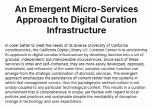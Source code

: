 ---
abstract: In order better to meet the needs of its diverse University of California
  constituencies, the California Digital Library UC Curation Center is re-envisioning
  its approach to digital curation infrastructure by devolving function into a set
  of granular, independent, but interoperable microservices. Since each of these services
  is small and self-contained, they are more easily developed, deployed, maintained,
  and enhanced; at the same time, complex curation function can emerge from the strategic
  combination of atomistic services. The emergent approach emphasizes the persistence
  of content rather than the systems in which that management occurs, thus the paradigmatic
  archival culture is not unduly coupled to any particular technological context.
  This results in a curation environment that is comprehensive in scope, yet flexible
  with regard to local policies and practices and sustainable despite the inevitability
  of disruptive change in technology and user expectation.
creators:
- Abrams, Stephen
- Loy, David
- Kunze, John
date: null
document_url: https://services.phaidra.univie.ac.at/api/object/o:294039/download
grand_parent: iPRES
institutions: []
keywords:
- san francisco
landing_page_url: https://phaidra.univie.ac.at/o:294039
language: eng
layout: publication
license: CC BY-SA 3.0 AT
notes_url: null
parent: iPRES 2009
publication_type: paper
size: 1150743
slides_url: null
source_name: iPRES
title: An Emergent Micro-Services Approach to Digital Curation Infrastructure
year: 2009
---